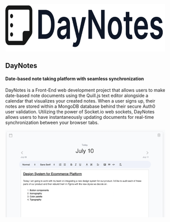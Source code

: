 <img src="/public/daynotes-logo.png" alt="DayNotes logo" width="740" height="149">

## DayNotes
#### Date-based note taking platform with seamless synchronization 

DayNotes is a Front-End web development project that allows users to make date-based note documents using the Quill.js text editor alongside
a calendar that visualizes your created notes. When a user signs up, their notes are stored within a MongoDB database behind
their secure Auth0 user validation. Utilizing the power of Socket.io web sockets, DayNotes allows users to have 
instantaneously updating documents for real-time synchronization between your browser tabs.

![DayNotes Preview](/public/note-sample.png)
